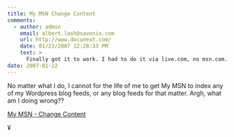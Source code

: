 ```yaml
---
title: My MSN Change Content
comments:
  - author: admin
    email: albert.lash@savonix.com
    url: http://www.docunext.com/
    date: 01/23/2007 12:28:33 PM
    text: >
      Finally got it to work. I had to do it via live.com, no msn.com. Furthermore, it wouldn't work in Camino, I did it via Q (QEMU) and Windows XP, but then found it works in regular Firefox too, even Deer Park! Cool. Now hopefully this site will have better exposure in Microsoft's search engine SERPS.
date: 2007-01-22
---
```

No matter what I do, I cannot for the life of me to get My MSN to index any of my Wordpress blog feeds, or any blog feeds for that matter. Argh, what am I doing wrong??

<a href="http://my.msn.com/newmodule.armx?tab=3">My MSN - Change Content</a>

¥

